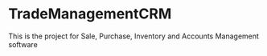 # TradeManagementCRM
This is the project for Sale, Purchase, Inventory and Accounts Management software
